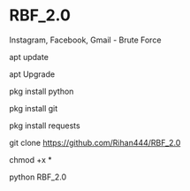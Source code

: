 # RBF_2.0
Instagram, Facebook, Gmail - Brute Force 


apt update

apt Upgrade

pkg install python

pkg install git

pkg install requests

git clone https://github.com/Rihan444/RBF_2.0

chmod +x *

python RBF_2.0

